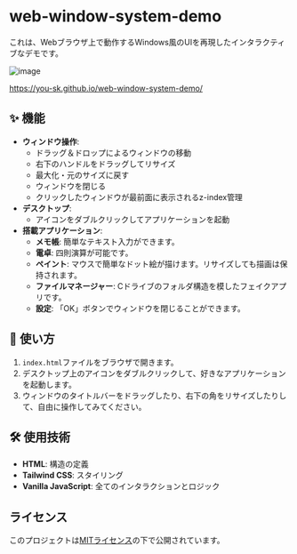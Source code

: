 # web-window-system-demo
これは、Webブラウザ上で動作するWindows風のUIを再現したインタラクティブなデモです。

![image](https://github.com/user-attachments/assets/05668e5d-417a-4182-a8ed-a46863fcc869)

https://you-sk.github.io/web-window-system-demo/

## ✨ 機能

-   **ウィンドウ操作**:
    -   ドラッグ＆ドロップによるウィンドウの移動
    -   右下のハンドルをドラッグしてリサイズ
    -   最大化・元のサイズに戻す
    -   ウィンドウを閉じる
    -   クリックしたウィンドウが最前面に表示されるz-index管理
-   **デスクトップ**:
    -   アイコンをダブルクリックしてアプリケーションを起動
-   **搭載アプリケーション**:
    -   **メモ帳**: 簡単なテキスト入力ができます。
    -   **電卓**: 四則演算が可能です。
    -   **ペイント**: マウスで簡単なドット絵が描けます。リサイズしても描画は保持されます。
    -   **ファイルマネージャー**: Cドライブのフォルダ構造を模したフェイクアプリです。
    -   **設定**: 「OK」ボタンでウィンドウを閉じることができます。

## 🚀 使い方

1.  `index.html`ファイルをブラウザで開きます。
2.  デスクトップ上のアイコンをダブルクリックして、好きなアプリケーションを起動します。
3.  ウィンドウのタイトルバーをドラッグしたり、右下の角をリサイズしたりして、自由に操作してみてください。

## 🛠️ 使用技術

-   **HTML**: 構造の定義
-   **Tailwind CSS**: スタイリング
-   **Vanilla JavaScript**: 全てのインタラクションとロジック

## ライセンス

このプロジェクトは[MITライセンス](https://opensource.org/licenses/MIT)の下で公開されています。

